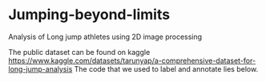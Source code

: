 # Jumping-beyond-limits
Analysis of Long jump athletes using 2D image processing

The public dataset can be found on kaggle https://www.kaggle.com/datasets/tarunyap/a-comprehensive-dataset-for-long-jump-analysis
The code that we used to label and annotate lies below.
